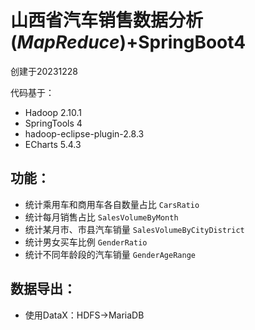 # 山西省汽车销售数据分析(*MapReduce*)+SpringBoot4

创建于20231228

代码基于：

- Hadoop 2.10.1
- SpringTools 4
- hadoop-eclipse-plugin-2.8.3
- ECharts 5.4.3

## 功能：

- 统计乘用车和商用车各自数量占比 `CarsRatio`
- 统计每月销售占比 `SalesVolumeByMonth`
- 统计某月市、市县汽车销量 `SalesVolumeByCityDistrict`
- 统计男女买车比例 `GenderRatio`
- 统计不同年龄段的汽车销量 `GenderAgeRange`

## 数据导出：
- 使用DataX：HDFS->MariaDB 